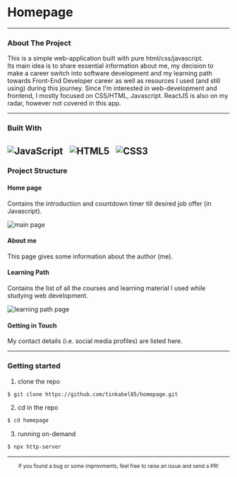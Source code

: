 
# Homepage

---
### About The Project


This is a simple web-application built with pure html/css/javascript.  
Its main idea is to share essential information about me, my decision to make a career switch into software development and my learning path towards Front-End Developer career as well as resources I used (and still using) during this journey. 
Since I'm interested in web-development and frontend, I mostly focused on CSS/HTML, Javascript. ReactJS is also on my radar, however not covered in this app. 

---
### Built With

![JavaScript](https://img.shields.io/badge/-JavaScript-black?style=flat-square&logo=javascript) &nbsp;
![HTML5](https://img.shields.io/badge/-HTML5-E34F26?style=flat-square&logo=html5&logoColor=white) &nbsp;
![CSS3](https://img.shields.io/badge/-CSS3-1572B6?style=flat-square&logo=css3) &nbsp;
---

### Project Structure

#### Home page
Contains the introduction and countdown timer till desired job offer (in Javascript). 

![main page](https://i.ibb.co/XxfysHK/Homepage-1.png) 

#### About me
This page gives some information about the author (me). 

#### Learning Path
Contains the list of all the courses and learning material I used while studying web development.

![learning path page](https://i.ibb.co/bH5czc8/Learning-Path.png)

#### Getting in Touch
My contact details (i.e. social media profiles) are listed here.
___

### Getting started
1. clone the repo
```bash
$ git clone https://github.com/tinkabel85/homepage.git
```
2. cd in the repo
```bash
$ cd homepage
```
3. running on-demand
```bash
$ npx http-server
```
___
<div align="center">
<sub>If you found a bug or some improvments, feel free to raise an issue and send a PR!</sub>
</div>